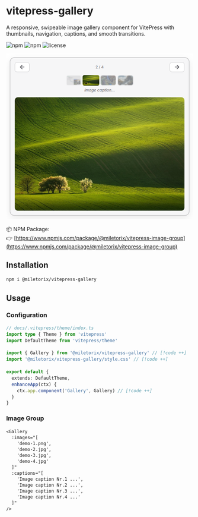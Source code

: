 # vitepress-gallery
A responsive, swipeable image gallery component for VitePress with thumbnails, navigation, captions, and smooth transitions.

![npm](https://img.shields.io/npm/v/@miletorix/vitepress-gallery) ![npm](https://img.shields.io/npm/dw/@miletorix/vitepress-gallery) ![license](https://img.shields.io/npm/l/@miletorix/vitepress-gallery)


<p align="center">
  <img src="/assets/demo-1.png" alt="demo" width="800">
</p>

📦 NPM Package:  
👉 [https://www.npmjs.com/package/@miletorix/vitepress-image-group](https://www.npmjs.com/package/@miletorix/vitepress-image-group)

## Installation

```sh
npm i @miletorix/vitepress-gallery
```

## Usage

### Configuration

```typescript
// docs/.vitepress/theme/index.ts
import type { Theme } from 'vitepress'
import DefaultTheme from 'vitepress/theme'
 
import { Gallery } from '@miletorix/vitepress-gallery' // [!code ++]
import '@miletorix/vitepress-gallery/style.css' // [!code ++]

export default {
  extends: DefaultTheme,
  enhanceApp(ctx) {
    ctx.app.component('Gallery', Gallery) // [!code ++]
  }
}
```

### Image Group

```vue
<Gallery 
  :images="[
    'demo-1.png',
    'demo-2.jpg',
    'demo-3.jpg',
    'demo-4.jpg'
  ]" 
  :captions="[
    'Image caption Nr.1 ...',
    'Image caption Nr.2 ...',
    'Image caption Nr.3 ...',
    'Image caption Nr.4 ...'
  ]"
/>
```
